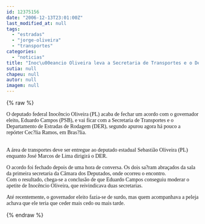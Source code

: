 ```yaml
---
id: 12375156
date: "2006-12-13T23:01:00Z"
last_modified_at: null
tags:
  - "estradas"
  - "jorge-oliveira"
  - "transportes"
categories:
  - "noticias"
title: "Inoc\u00eancio Oliveira leva a Secretaria de Transportes e o Departamento de Estradas de Rodagem"
sutia: null
chapeu: null
autor: null
imagem: null
---
```

{% raw %}
<p><P><FONT face=Verdana>O deputado federal Inocêncio Oliveira (PL) acaba de fechar um acordo com o governador eleito, Eduardo Campos (PSB), e vai ficar com a Secretaria de Transportes e o Departamento de Estradas de Rodagem (DER), segundo apurou agora há pouco a repórter Cec?lia Ramos, em Bras?lia.</FONT></P><FONT face=Verdana></p>
<p><P><BR>A área de transportes deve ser entregue ao deputado estadual Sebastião Oliveira (PL) enquanto José Marcos de Lima dirigirá o DER.<BR></P></p>
<p><P>O acordo foi fechado depois de uma hora de conversa. Os dois sa?ram abraçados da sala da primeira secretaria da Câmara dos Deputados, onde ocorreu o encontro.<BR>Com o resultado, chega-se a conclusão de que Eduardo Campos conseguiu moderar o apetite de Inocêncio Oliveira, que reivindicava duas secretarias. </P></p>
<p><P>Até recentemente, o governador eleito fazia-se de surdo, mas quem acompanhava a peleja achava que ele teria que ceder mais cedo ou mais tarde.</FONT></P> </p>
{% endraw %}